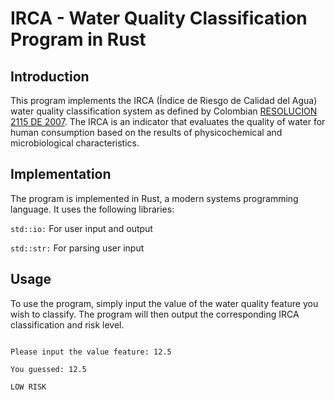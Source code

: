 # IRCA - Water Quality Classification Program in Rust

## Introduction
This program implements the IRCA (Índice de Riesgo de Calidad del Agua) water quality classification system as defined by Colombian [RESOLUCION 2115 DE 2007](https://www.udea.edu.co/wps/wcm/connect/udea/c46bea38-2c19-4942-8b74-6475d1a36625/Resoluci%C3%B3n+2115+de+2007.pdf?MOD=AJPERES). The IRCA is an indicator that evaluates the quality of water for human consumption based on the results of physicochemical and microbiological characteristics.

## Implementation
The program is implemented in Rust, a modern systems programming language. It uses the following libraries:

```std::io:``` For user input and output

```std::str:``` For parsing user input

## Usage
To use the program, simply input the value of the water quality feature you wish to classify. The program will then output the corresponding IRCA classification and risk level.

```IRCA CLASIFICATION

Please input the value feature: 12.5

You guessed: 12.5

LOW RISK
